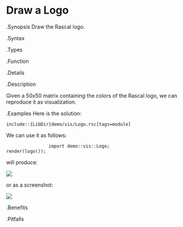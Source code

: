 # Draw a Logo

.Synopsis
Draw the Rascal logo.

.Syntax

.Types

.Function

.Details

.Description

Given a 50x50 matrix containing the colors of the Rascal logo,
we can reproduce it as visualization.

.Examples
Here is the solution:
```rascal
include::{LibDir}demo/vis/Logo.rsc[tags=module]
```

                
We can use it as follows:
```rascal-figure,width=,height=,file=logo1.png
                import demo::vis::Logo;
render(logo());
```
will produce:

![]((logo1.png))

or as a screenshot:


![]((DrawLogo-Screenshot1.png))



.Benefits

.Pitfalls

